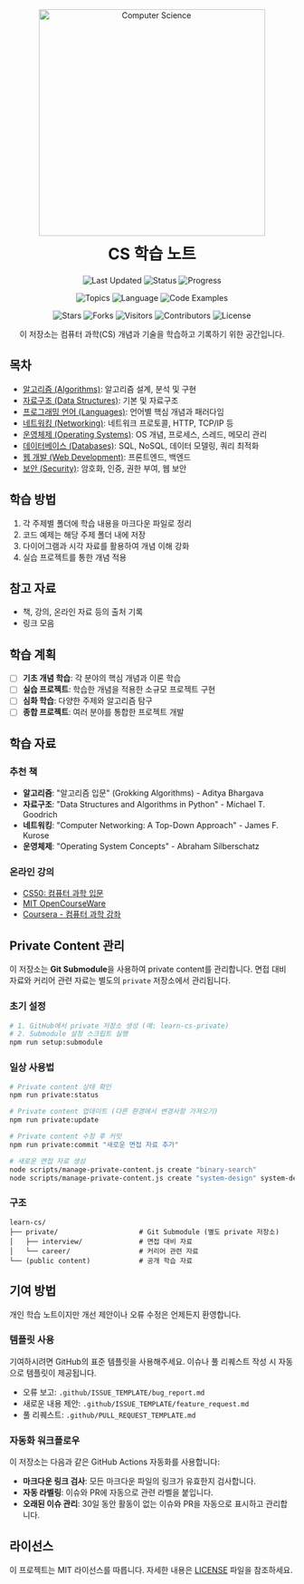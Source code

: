 <div align="center">
<img src="https://media.giphy.com/media/v1.Y2lkPTc5MGI3NjExcDFtbXJsZXJtMGdkZXZpbmVoNnRtdGNnNjJvZHVxdGVvZnRqcTNvZCZlcD12MV9pbnRlcm5hbF9naWZfYnlfaWQmY3Q9Zw/f3iwJFOVOwuy7K6FFw/giphy.gif" width="400" alt="Computer Science">
<h1 align="center" style="margin: 10px 0 20px">CS 학습 노트</h1>
</div>


<div align="center">

<!-- 프로젝트 상태 -->
![Last Updated](https://img.shields.io/badge/최종%20업데이트-2025--08--27-blue)
![Status](https://img.shields.io/badge/상태-진행%20중-success)
![Progress](https://img.shields.io/badge/학습진행도-1%25-yellow)

<!-- 콘텐츠 정보 -->
![Topics](https://img.shields.io/badge/주제-7개-brightgreen)
![Language](https://img.shields.io/badge/언어-한국어-orange)
![Code Examples](https://img.shields.io/badge/코드예제-포함-informational)

<!-- 저장소 통계 -->
![Stars](https://img.shields.io/github/stars/lledellebell/learn-cs)
![Forks](https://img.shields.io/github/forks/lledellebell/learn-cs)
![Visitors](https://visitor-badge.laobi.icu/badge?page_id=b.learn-cs)
![Contributors](https://img.shields.io/badge/기여자-1명-blueviolet)
![License](https://img.shields.io/badge/라이선스-MIT-lightgrey)

</div>

<div align="center">
<p>이 저장소는 컴퓨터 과학(CS) 개념과 기술을 학습하고 기록하기 위한 공간입니다.</p>
</div>

## 목차

- [알고리즘 (Algorithms)](/algorithms/): 알고리즘 설계, 분석 및 구현
- [자료구조 (Data Structures)](/data-structures/): 기본 및 자료구조
- [프로그래밍 언어 (Languages)](/languages/): 언어별 핵심 개념과 패러다임
- [네트워킹 (Networking)](/networking/): 네트워크 프로토콜, HTTP, TCP/IP 등
- [운영체제 (Operating Systems)](/operating-systems/): OS 개념, 프로세스, 스레드, 메모리 관리
- [데이터베이스 (Databases)](/databases/): SQL, NoSQL, 데이터 모델링, 쿼리 최적화
- [웹 개발 (Web Development)](/web-development/): 프론트엔드, 백엔드
- [보안 (Security)](/security/): 암호화, 인증, 권한 부여, 웹 보안

## 학습 방법

1. 각 주제별 폴더에 학습 내용을 마크다운 파일로 정리
2. 코드 예제는 해당 주제 폴더 내에 저장
3. 다이어그램과 시각 자료를 활용하여 개념 이해 강화
4. 실습 프로젝트를 통한 개념 적용

## 참고 자료

- 책, 강의, 온라인 자료 등의 출처 기록
- 링크 모음

## 학습 계획

- [ ] **기초 개념 학습**: 각 분야의 핵심 개념과 이론 학습
- [ ] **실습 프로젝트**: 학습한 개념을 적용한 소규모 프로젝트 구현
- [ ] **심화 학습**: 다양한 주제와 알고리즘 탐구
- [ ] **종합 프로젝트**: 여러 분야를 통합한 프로젝트 개발

## 학습 자료

### 추천 책

- **알고리즘**: "알고리즘 입문" (Grokking Algorithms) - Aditya Bhargava
- **자료구조**: "Data Structures and Algorithms in Python" - Michael T. Goodrich
- **네트워킹**: "Computer Networking: A Top-Down Approach" - James F. Kurose
- **운영체제**: "Operating System Concepts" - Abraham Silberschatz

### 온라인 강의

- [CS50: 컴퓨터 과학 입문](https://cs50.harvard.edu/)
- [MIT OpenCourseWare](https://ocw.mit.edu/)
- [Coursera - 컴퓨터 과학 강좌](https://www.coursera.org/browse/computer-science)

## Private Content 관리

이 저장소는 **Git Submodule**을 사용하여 private content를 관리합니다. 면접 대비 자료와 커리어 관련 자료는 별도의 `private` 저장소에서 관리됩니다.

### 초기 설정

```bash
# 1. GitHub에서 private 저장소 생성 (예: learn-cs-private)
# 2. Submodule 설정 스크립트 실행
npm run setup:submodule
```

### 일상 사용법

```bash
# Private content 상태 확인
npm run private:status

# Private content 업데이트 (다른 환경에서 변경사항 가져오기)
npm run private:update

# Private content 수정 후 커밋
npm run private:commit "새로운 면접 자료 추가"

# 새로운 면접 자료 생성
node scripts/manage-private-content.js create "binary-search"
node scripts/manage-private-content.js create "system-design" system-design
```

### 구조

```
learn-cs/
├── private/                    # Git Submodule (별도 private 저장소)
│   ├── interview/              # 면접 대비 자료
│   └── career/                 # 커리어 관련 자료
└── (public content)            # 공개 학습 자료
```

## 기여 방법

개인 학습 노트이지만 개선 제안이나 오류 수정은 언제든지 환영합니다.

### 템플릿 사용

기여하시려면 GitHub의 표준 템플릿을 사용해주세요. 이슈나 풀 리퀘스트 작성 시 자동으로 템플릿이 제공됩니다.

- 오류 보고: `.github/ISSUE_TEMPLATE/bug_report.md`
- 새로운 내용 제안: `.github/ISSUE_TEMPLATE/feature_request.md`
- 풀 리퀘스트: `.github/PULL_REQUEST_TEMPLATE.md`

### 자동화 워크플로우

이 저장소는 다음과 같은 GitHub Actions 자동화를 사용합니다:

- **마크다운 링크 검사**: 모든 마크다운 파일의 링크가 유효한지 검사합니다.
- **자동 라벨링**: 이슈와 PR에 자동으로 관련 라벨을 붙입니다.
- **오래된 이슈 관리**: 30일 동안 활동이 없는 이슈와 PR을 자동으로 표시하고 관리합니다.

## 라이선스

이 프로젝트는 MIT 라이선스를 따릅니다. 자세한 내용은 [LICENSE](LICENSE) 파일을 참조하세요.
